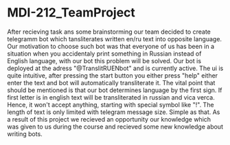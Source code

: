 # MDI-212_TeamProject
After recieving task ans some brainstorming our team decided to create telegramm bot which tansliterates written en/ru text into opposite language.
Our motivation to choose such bot was that everyone of us has been in a situation when you accidentaly print something in Russian instead of English language,
with our bot this problem will be solved. Our bot is deployed at the adress "@TranslitRUENbot" and is currently active.
The ui is quite intuitive, after pressing the start button you either press "help" either enter the text and bot will automatically transliterate it. 
The vital point that should be mentioned is that our bot determines language by the first sign. If first letter is in english text will be transliterated in russian and vica verca. 
Hence, it won't accept anything, starting with special symbol like "!".
The length of text is only limited with telegram message size. Simple as that.
As a result of this project we recieved an opportunity our knowledge which was given to us during the course and recieved some new knowledge about writing bots. 
